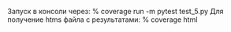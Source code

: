 Запуск в консоли через:
  %  coverage run -m pytest test_5.py 
Для получение htms файла с результатами:
  % coverage html  
